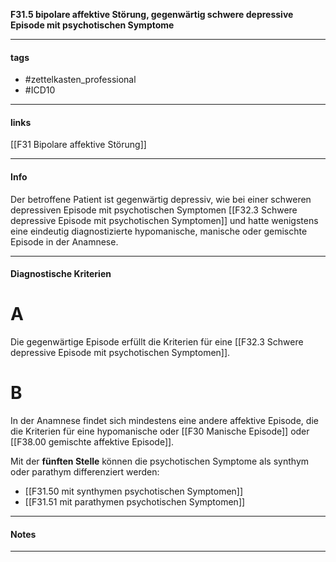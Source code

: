 __F31.5 bipolare affektive Störung, gegenwärtig schwere depressive Episode mit psychotischen Symptome__

___________________________________________
#### tags

- #zettelkasten_professional
- #ICD10 
___________________________________________
#### links

[[F31 Bipolare affektive Störung]]

___________________________________________
#### Info
Der betroffene Patient ist gegenwärtig depressiv, wie bei einer schweren depressiven Episode mit psychotischen Symptomen [[F32.3 Schwere depressive Episode mit psychotischen Symptomen]] und hatte wenigstens eine eindeutig diagnostizierte hypomanische, manische oder gemischte Episode in der Anamnese.
___________________________________________
#### Diagnostische Kriterien

# A
Die gegenwärtige Episode erfüllt die Kriterien für eine [[F32.3 Schwere depressive Episode mit psychotischen Symptomen]].

# B
In der Anamnese findet sich mindestens eine andere affektive Episode, die die Kriterien für eine hypomanische oder [[F30 Manische Episode]] oder [[F38.00 gemischte affektive Episode]].


Mit der __fünften Stelle__ können die psychotischen Symptome als synthym oder parathym differenziert werden:
- [[F31.50 mit synthymen psychotischen Symptomen]]
- [[F31.51 mit parathymen psychotischen Symptomen]]
___________________________________________
#### Notes

___________________________________________

